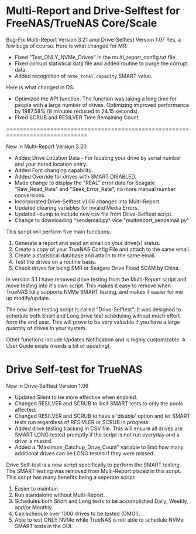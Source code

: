 # Multi-Report and Drive-Selftest for FreeNAS/TrueNAS Core/Scale

Bug-Fix Multi-Report Version 3.21 amd Drive-Selftest Version 1.07
  Yes, a few bugs of course.  Here is what changed for MR:
  - Fixed "Test_ONLY_NVMe_Drives" in the multi_report_config.txt file.
  - Fixed corrupt statistical data file and added routine to purge the corrupt data.
  - Added recognition of `nvme_total_capacity` SMART value.

  Here is what changed in DS:
  - Optimized the API function.  The function was taking a long time for people with a large number of drives.  Optimizing improved performance by 1987.58% (8 minutes reduced to 24.15 seconds).
  - Fixed SCRUB and RESILVER Time Remaining Count.

==============================================================================

New in Multi-Report Version 3.20

  - Added Drive Location Data - For locating your drive by serial number and your noted location entry.
  - Added Font changing capability.
  - Added Override for drives with SMART DISABLED.
  - Made change to display the "REAL" error data for Seagate "Raw_Read_Rate" and "Seek_Error_Rate", no more manual number conversions.
  - Incorporated Drive-Selftest v1.06 changes into Multi-Report.
  - Updated clearing variables for invalid Media Errors.
  - Updated -dump to include new csv file from Drive-Selftest script.
  - Change to downloading "sendemail.py" vice "multireport_sendemail.py"


This script will perform five main functions:
1) Generate a report and send an email on your drive(s) status. 
2) Create a copy of your TrueNAS Config File and attach to the same email. 
3) Create a statistical database and attach to the same email.
4) Test the drives on a routine basis.
5) Check drives for being SMR or Seagate Drive Flood SCAM by China.

In version 3.1 I have removed drive testing from the Multi-Report script
and move testing into it's own script.  This makes it easy to remove
when TrueNAS fully supports NVMe SMART testing, and makes it easier
for me up modify/update.

The new drive testing script is called "Drive-Selftest".  It was designed
to schedule both Short and Long drive test scheduling without much effort
form the end user.  This will prove to be very valuable if you have a
large quantity of drives in your system.

Other functions include Updates Notification and is highly customizable.
A User Guide exists (needs a bit of updating).

# Drive Self-test for TrueNAS

New in Drive-Selftest Version 1.06

 - Updated Silent to be more effective when enabled.
 - Changed RESILVER and SCRUB to limit SMART tests to only the pools affected.
 - Changed RESILVER and SCRUB to have a 'disable' option and let SMART tests run regardless of RESIVLER or SCRUB in progress.
 - Added drive testing tracking in CSV file.  This will ensure all drives are SMART LONG tested promptly if the script is not run everyday and a drive is missed.
 - Added a "Maximum_Catchup_Drive_Count" variable to limit how many additional drives can be LONG tested if they were missed.

Drive Self-test is a new script specifically to perform the SMART testing.
The SMART testing was removed from Multi-Report placed in this script.
This script has many benefits being a seperate script:
1) Easier to maintain.
2) Run standalone without Multi-Report.
3) Schedules both Short and Long tests to be accomplished Daily, Weekly, and/or Monthly.
4) Can schedule over 1000 drives to be tested (OMG!).
5) Able to test ONLY NVMe while TrueNAS is not able to schedule NVMe SMART tests in the GUI.
